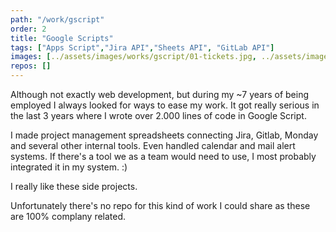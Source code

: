 ```yaml
---
path: "/work/gscript"
order: 2
title: "Google Scripts"
tags: ["Apps Script","Jira API","Sheets API", "GitLab API"]
images: [../assets/images/works/gscript/01-tickets.jpg, ../assets/images/works/gscript/02-monday.jpg]
repos: []
---
```


Although not exactly web development, but during my ~7 years of being employed I always looked for ways to ease my work. It got really serious in the last 3 years where I wrote over 2.000 lines of code in Google Script.

I made project management spreadsheets connecting Jira, Gitlab, Monday and several other internal tools. Even handled calendar and mail alert systems. If there's a tool we as a team would need to use, I most probably integrated it in my system. :)

I really like these side projects.

Unfortunately there's no repo for this kind of work I could share as these are 100% complany related.